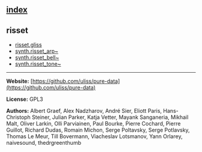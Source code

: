 [index](../index.html)
---

## risset
* [risset.gliss](../risset.gliss.html)
* [synth.risset_arp~](../synth.risset_arp~.html)
* [synth.risset_bell~](../synth.risset_bell~.html)
* [synth.risset_tone~](../synth.risset_tone~.html)

---
**Website:** [https://github.com/uliss/pure-data](https://github.com/uliss/pure-data)

**License:** GPL3

**Authors:** Albert Graef, Alex Nadzharov, André Sier, Eliott Paris, Hans-Christoph Steiner, Julian Parker, Katja Vetter, Mayank Sanganeria, Mikhail Malt, Oliver Larkin, Olli Parviainen, Paul Bourke, Pierre Cochard, Pierre Guillot, Richard Dudas, Romain Michon, Serge Poltavsky, Serge Potlavsky, Thomas Le Meur, Till Bovermann, Viacheslav Lotsmanov, Yann Orlarey, naivesound, thedrgreenthumb
